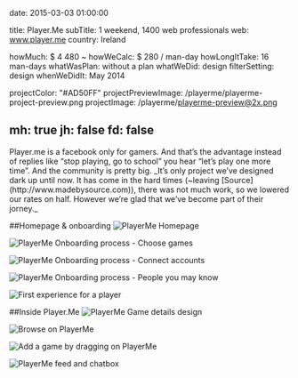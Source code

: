 date: 2015-03-03 01:00:00

title: Player.Me
subTitle: 1 weekend, 1400 web professionals
web: www.player.me
country: Ireland

howMuch: $ 4 480 ~
howWeCalc: $ 280 / man-day
howLongItTake: 16 man-days
whatWasPlan: without a plan
whatWeDid: design
filterSetting: design
whenWeDidIt: May 2014

projectColor: "#AD50FF"
projectPreviewImage: /playerme/playerme-project-preview.png
projectImage: /playerme/playerme-preview@2x.png

mh: true
jh: false
fd: false
---



<div id="description" class="description">
Player.me is a facebook only for gamers. And that’s the advantage instead of replies like “stop playing, go to school” you hear “let’s play one more time”. And the community is pretty big.
_It’s only project we’ve designed dark up until now. It has come in the hard times (~leaving [Source](http://www.madebysource.com)), there was not much work, so we lowered our rates on half. However we’re glad that we’ve become part of their jorney._
</div>

##Homepage & onboarding
<img class="container-page"
  src="/playerme/playerme-homepage.png"
  srcset="/playerme/playerme-homepage@2x.png 2000w,
          /playerme/playerme-homepage.png 1280w,
          /playerme/playerme-homepage@small.png 800w,"
  sizes="100%"
  alt="PlayerMe Homepage">

<img class="container-page"
  src="/playerme/playerme-onboarding-games.png"
  srcset="/playerme/playerme-onboarding-games@2x.png 2000w,
          /playerme/playerme-onboarding-games.png 1280w,
          /playerme/playerme-onboarding-games@small.png 800w,"
  sizes="100%"
  alt="PlayerMe Onboarding process - Choose games">

<img class="container-page left"
  src="/playerme/playerme-onboarding-story.png"
  srcset="/playerme/playerme-onboarding-story@2x.png 2000w,
          /playerme/playerme-onboarding-story.png 1280w,
          /playerme/playerme-onboarding-story.png 800w,"
  sizes="100%"
  alt="PlayerMe Onboarding process - Connect accounts">

<img class="container-page right"
  src="/playerme/playerme-onboarding-friends.png"
  srcset="/playerme/playerme-onboarding-friends@2x.png 2000w,
          /playerme/playerme-onboarding-friends.png 1280w,
          /playerme/playerme-onboarding-friends.png 800w,"
  sizes="100%"
  alt="PlayerMe Onboarding process - People you may know">

<img class="container-page"
  src="/playerme/playerme-empty-profile-first-glance.png"
  srcset="/playerme/playerme-empty-profile-first-glance@2x.png 2000w,
          /playerme/playerme-empty-profile-first-glance.png 1280w,
          /playerme/playerme-empty-profile-first-glance@small.png 800w,"
  sizes="100%"
  alt="First experience for a player">

##Inside Player.Me
<img class="container-page"
  src="/playerme/playerme-game-details.png"
  srcset="/playerme/playerme-game-details@2x.png 2000w,
          /playerme/playerme-game-details.png 1280w,
          /playerme/playerme-game-details@small.png 800w,"
  sizes="100%"
  alt="PlayerMe Game details design">

<img class="container-page left"
  src="/playerme/playerme-browse.png"
  srcset="/playerme/playerme-browse@2x.png 2000w,
          /playerme/playerme-browse.png 1280w,
          /playerme/playerme-browse.png 800w,"
  sizes="100%"
  alt="Browse on PlayerMe ">

<img class="container-page right"
  src="/playerme/playerme-add-game.png"
  srcset="/playerme/playerme-add-game@2x.png 2000w,
          /playerme/playerme-add-game.png 1280w,
          /playerme/playerme-add-game.png 800w,"
  sizes="100%"
  alt="Add a game by dragging on PlayerMe">

<img class="container-page"
  src="/playerme/playerme-chatbox.png"
  srcset="/playerme/playerme-chatbox@2x.png 2000w,
          /playerme/playerme-chatbox.png 1280w,
          /playerme/playerme-chatbox@small.png 800w,"
  sizes="100%"
  alt="PlayerMe feed and chatbox">

